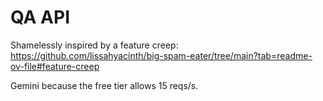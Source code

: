 # QA API

Shamelessly inspired by a feature creep: <https://github.com/lissahyacinth/big-spam-eater/tree/main?tab=readme-ov-file#feature-creep>

Gemini because the free tier allows 15 reqs/s.
